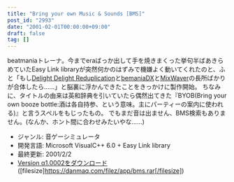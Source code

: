 ```yaml
---
title: "Bring your own Music & Sounds [BMS]"
post_id: "2993"
date: "2001-02-01T00:00:00+09:00"
draft: false
tag: []
---
```



beatmaniaトレーナ。今までeraばっか出して手を焼きまくった挙句半ばあきらめていたEasy Link libraryが突然何かのはずみで機嫌よく動いてくれたのと、ふと「もし[Delight Delight Reduplication](http://homepage1.nifty.com/nickle/)と[bemaniaDX](http://bemaniadx.s3.xrea.com/)と[MixWaver](http://mixwaver.s18.xrea.com/)の長所ばかりが合体したら……」と脳裏に浮かんできたことをきっかけに製作開始。  ちなみに、タイトルの由来は英和辞典を引いていたら偶然出てきた『BYOB(Bring your own booze bottle:酒は各自持参、という意味。主にパーティーの案内に使われる)』と言うスペルをもじったもの。 でもまだ音は出ません、BMS検索もありません。(なんか、ホント間に合わせみたいやな……)

  * ジャンル: 音ゲーシミュレータ
  * 開発言語: Microsoft VisualC++ 6.0 + Easy Link library
  * 最終更新: 2001/2/2
  * [Version α1.0002をダウンロード](/filez/app/bms.rar) ([filesize]https://danmaq.com/filez/app/bms.rar[/filesize])
